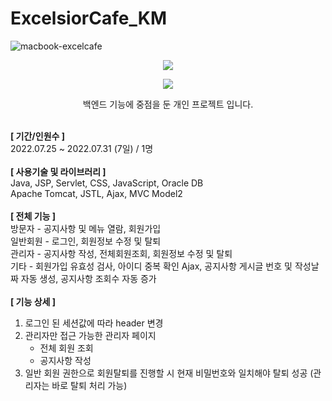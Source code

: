 # ExcelsiorCafe_KM
![macbook-excelcafe](https://user-images.githubusercontent.com/107240999/190297153-c7b703b3-f616-4d78-8d37-aaf58666089e.png)

<p align="center">
<img src="https://user-images.githubusercontent.com/107240999/190298012-292e94cd-1e91-41a1-8777-b6dbfafdb40a.png" />
</p>
<p align="center">
<img src="https://user-images.githubusercontent.com/107240999/190295212-9c488266-5db9-428d-8c55-543391d4ccda.png" />
</p>

<p align="center">
백엔드 기능에 중점을 둔 개인 프로젝트 입니다. <br>  <br>
</p>

**[ 기간/인원수 ]** <br>
2022.07.25 ~ 2022.07.31 (7일) / 1명 <br><br>
**[ 사용기술 및 라이브러리 ]** <br>
Java, JSP, Servlet, CSS, JavaScript, Oracle DB <br>
Apache Tomcat, JSTL, Ajax, MVC Model2 <br><br>
**[ 전체 기능 ]** <br>
방문자 - 공지사항 및 메뉴 열람, 회원가입 <br>
일반회원 - 로그인, 회원정보 수정 및 탈퇴 <br> 
관리자 - 공지사항 작성, 전체회원조회, 회원정보 수정 및 탈퇴 <br>
기타 - 회원가입 유효성 검사, 아이디 중복 확인 Ajax, 공지사항 게시글 번호 및 작성날짜 자동 생성, 공지사항 조회수 자동 증가 <br><br>
**[ 기능 상세 ]** <br>
1) 로그인 된 세션값에 따라 header 변경 <br>
2) 관리자만 접근 가능한 관리자 페이지 <br>
   * 전체 회원 조회 <br>
   * 공지사항 작성 <br>
3) 일반 회원 권한으로 회원탈퇴를 진행할 시 현재 비밀번호와
일치해야 탈퇴 성공 (관리자는 바로 탈퇴 처리 가능)

